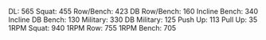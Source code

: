 DL: 565
 Squat: 455
 Row/Bench: 423
 DB Row/Bench: 160
 Incline Bench: 340
 Incline DB Bench: 130
 Military: 330
 DB Military: 125
 Push Up: 113
 Pull Up: 35
 1RPM Squat: 940
 1RPM Row: 755
 1RPM Bench: 705
